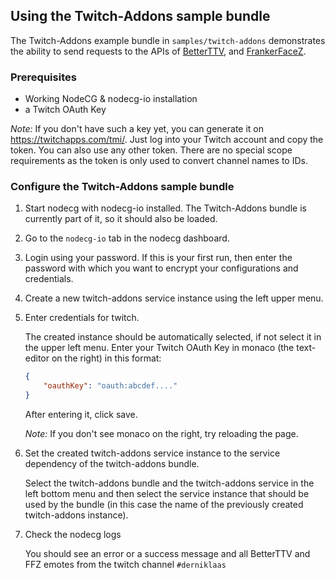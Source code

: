 ## Using the Twitch-Addons sample bundle

The Twitch-Addons example bundle in `samples/twitch-addons` demonstrates the ability to send requests to the APIs of [BetterTTV](https://betterttv.com/), and [FrankerFaceZ](https://www.frankerfacez.com/).

### Prerequisites

-   Working NodeCG & nodecg-io installation
-   a Twitch OAuth Key

_Note:_ If you don't have such a key yet, you can generate it on <https://twitchapps.com/tmi/>. Just log into your Twitch account and copy the token. You can also use any other token. There are no special scope requirements as the token is only used to convert channel names to IDs.

### Configure the Twitch-Addons sample bundle

1. Start nodecg with nodecg-io installed. The Twitch-Addons bundle is currently part of it, so it should also be loaded.

2. Go to the `nodecg-io` tab in the nodecg dashboard.

3. Login using your password. If this is your first run, then enter the password with which you want to encrypt your configurations and credentials.

4. Create a new twitch-addons service instance using the left upper menu.

5. Enter credentials for twitch.

    The created instance should be automatically selected, if not select it in the upper left menu. Enter your Twitch OAuth Key in monaco (the text-editor on the right) in this format:

    ```json
    {
        "oauthKey": "oauth:abcdef...."
    }
    ```

    After entering it, click save.

    _Note:_ If you don't see monaco on the right, try reloading the page.

6. Set the created twitch-addons service instance to the service dependency of the twitch-addons bundle.

    Select the twitch-addons bundle and the twitch-addons service in the left bottom menu and then select the service instance that should be used by the bundle (in this case the name of the previously created twitch-addons instance).

7. Check the nodecg logs

    You should see an error or a success message and all BetterTTV and FFZ emotes from the twitch channel `#derniklaas`
